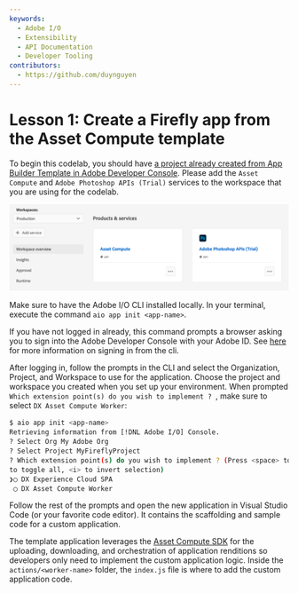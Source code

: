 ```yaml
---
keywords:
  - Adobe I/O
  - Extensibility
  - API Documentation
  - Developer Tooling
contributors: 
  - https://github.com/duynguyen 
---
```


# Lesson 1: Create a Firefly app from the Asset Compute template

To begin this codelab, you should have [a project already created from App Builder Template in Adobe Developer Console](../../getting_started/first_app.md#2-creating-a-new-project-on-developer-console). Please add the `Asset Compute` and `Adobe Photoshop APIs (Trial)` services to the workspace that you are using for the codelab.

![Console Workspace](assets/console-workspace.png)

Make sure to have the Adobe I/O CLI installed locally. In your terminal, execute the command `aio app init <app-name>`.

If you have not logged in already, this command prompts a browser asking you to sign into the Adobe Developer Console with your Adobe ID. See [here](../../getting_started/first_app.md#3-signing-in-from-cli) for more information on signing in from the cli.

After logging in, follow the prompts in the CLI and select the Organization, Project, and Workspace to use for the application. Choose the project and workspace you created when you set up your environment. When prompted `Which extension point(s) do you wish to implement ? `, make sure to select `DX Asset Compute Worker`:

```bash
$ aio app init <app-name>
Retrieving information from [!DNL Adobe I/O] Console.
? Select Org My Adobe Org
? Select Project MyFireflyProject
? Which extension point(s) do you wish to implement ? (Press <space> to select, <a>
to toggle all, <i> to invert selection)
❯◯ DX Experience Cloud SPA
 ◯ DX Asset Compute Worker
```

Follow the rest of the prompts and open the new application in Visual Studio Code (or your favorite code editor). It contains the scaffolding and sample code for a custom application.

The template application leverages the [Asset Compute SDK](https://github.com/adobe/asset-compute-sdk) for the uploading, downloading, and orchestration of application renditions so developers only need to implement the custom application logic. Inside the `actions/<worker-name>` folder, the `index.js` file is where to add the custom application code.
